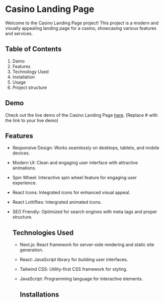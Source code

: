 <!-- @format -->
# Casino Landing Page
Welcome to the Casino Landing Page project! This project is a modern and visually appealing landing page for a casino, showcasing various features and services.

## Table of Contents
1. Demo
2. Features
3. Technology Used
4. Installation
5. Usage
6. Project structure

## Demo 
Check out the live demo of the Casino Landing Page [here](https://casino-gules.vercel.app/). (Replace # with the link to your live demo)

## Features
- Responsive Design: Works seamlessly on desktops, tablets, and mobile devices.
- Modern UI: Clean and engaging user interface with attractive animations.
- Spin Wheel: Interactive spin wheel feature for engaging user experience.
- React Icons: Integrated icons for enhanced visual appeal.
- React Lottiflies: Intergrated animated icons.
- SEO Friendly: Optimized for search engines with meta tags and proper structure.

  ## Technologies Used
  - Next.js: React framework for server-side rendering and static site generation.
  - React: JavaScript library for building user interfaces.
  - Tailwind CSS: Utility-first CSS framework for styling.
  - JavaScript: Programming language for interactive elements.

    ## Installations
    
